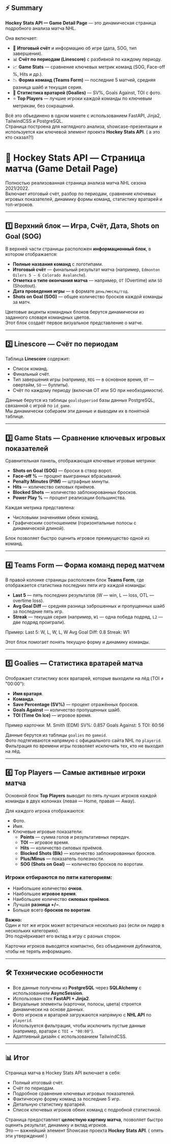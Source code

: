 ## ⚡ Summary

**Hockey Stats API — Game Detail Page** — это динамическая страница подробного анализа матча NHL.  

Она включает:  
- 🏒 **Итоговый счёт** и информацию об игре (дата, SOG, тип завершения).  
- 📊 **Счёт по периодам (Linescore)** с разбивкой по каждому периоду.  
- 📈 **Game Stats** — сравнение ключевых метрик команд (SOG, Face-off %, Hits и др.).  
- 📉 **Форма команд (Teams Form)** — последние 5 матчей, средняя разница шайб и текущая серия.  
- 🥅 **Статистика вратарей (Goalies)** — SV%, Goals Against, TOI с фото.  
- ⭐ **Top Players** — лучшие игроки каждой команды по ключевым метрикам, без сокращений.  

Всё это объединено в одном макете с использованием FastAPI, Jinja2, TailwindCSS и PostgreSQL.  
Страница построена для наглядного анализа, showcase-презентации и используется как ключевой элемент проекта **Hockey Stats API**. ( а это кто сказал?!) 

# 🏒 Hockey Stats API — Страница матча (Game Detail Page)

Полностью реализованная страница анализа матча NHL сезона 2021/2022.  
Включает итоговый счёт, разбор по периодам, сравнение ключевых игровых показателей, динамику формы команд, статистику вратарей и топ-игроков.

---

## 1️⃣ Верхний блок — Игра, Счёт, Дата, Shots on Goal (SOG)

В верхней части страницы расположен **информационный блок**, в котором отображается:

- **Полные названия команд** с логотипами.
- **Итоговый счёт** — финальный результат матча (например, `Edmonton Oilers 5 – 6 Colorado Avalanche`).
- **Отметка о типе окончания матча** — например, `OT` (Overtime) или `SO` (Shootout).
- **Дата проведения игры** — в формате `день/месяц/год`.
- **Shots on Goal (SOG)** — общее количество бросков каждой команды за матч.

Цветовые акценты командных блоков берутся динамически из заданного словаря командных цветов.  
Этот блок создаёт первое визуальное представление о матче.

---

## 2️⃣ Linescore — Счёт по периодам

Таблица **Linescore** содержит:

- Список команд.
- Финальный счёт.
- Тип завершения игры (например, `REG` — в основное время, `OT` — овертайм, `SO` — буллиты).
- Счёт по каждому периоду (включая OT или SO при необходимости).

Данные берутся из таблицы `goalsbyperiod` базы данных PostgreSQL, связанной с игрой по `id_game`.  
Мы динамически собираем эти данные и выводим их в понятной таблице.

---

## 3️⃣ Game Stats — Сравнение ключевых игровых показателей

Сравнительная панель, отображающая ключевые игровые метрики:

- **Shots on Goal (SOG)** — броски в створ ворот.
- **Face-off %** — процент выигранных вбрасываний.
- **Penalty Minutes (PIM)** — штрафные минуты.
- **Hits** — количество силовых приёмов.
- **Blocked Shots** — количество заблокированных бросков.
- **Power Play %** — процент реализации большинства.

Каждая метрика представлена:
- Числовыми значениями обеих команд.
- Графическим соотношением (горизонтальные полосы с динамической длиной).

Блок позволяет быстро оценить игровое преимущество одной из команд.

---

## 4️⃣ Teams Form — Форма команд перед матчем

В правой колонке страницы расположен блок **Teams Form**, где отображается статистика последних пяти игр каждой команды:

- **Last 5** — пять последних результатов (W — win, L — loss, OTL — overtime loss).
- **Avg Goal Diff** — средняя разница заброшенных и пропущенных шайб за последние пять игр.
- **Streak** — текущая серия (например, `W1` — одна победа подряд, `L2` — две подряд проиграли).

Пример:
Last 5: W, L, W, L, W
Avg Goal Diff: 0.8
Streak: W1

Этот блок помогает понять текущую форму и динамику команды.

---

## 5️⃣ Goalies — Статистика вратарей матча

Отображает статистику всех вратарей, которые выходили на лёд (TOI ≠ "00:00"):

- **Имя вратаря**.
- **Команда**.
- **Save Percentage (SV%)** — процент отражённых бросков.
- **Goals Against** — количество пропущенных шайб.
- **TOI (Time On Ice)** — игровое время.

Пример карточки:
M. Smith (EDM)
SV%: 0.857
Goals Against: 5
TOI: 60:56

Данные берутся из таблицы `goalies` по `gameid`.  
Фото подтягиваются напрямую с официального сайта NHL по `playerid`.  
Фильтрация по времени игры позволяет исключить тех, кто не выходил на лёд.

---

## 6️⃣ Top Players — Самые активные игроки матча

Основной блок **Top Players** выводит по пять лучших игроков каждой команды в двух колонках (левая — Home, правая — Away).  

Для каждого игрока отображаются:
- Фото.
- Имя.
- Ключевые игровые показатели:
  - **Points** — сумма голов и результативных передач.
  - **TOI** — игровое время.
  - **Hits** — количество силовых приёмов.
  - **Blocked Shots (Blk)** — количество заблокированных бросков.
  - **Plus/Minus** — показатель полезности.
  - **SOG (Shots on Goal)** — количество бросков по воротам.

### Игроки отбираются по пяти категориям:
- Наибольшее количество **очков**.
- Наибольшее **игровое время**.
- Наибольшее количество **силовых приёмов**.
- Лучшая **разница +/−**.
- Больше всего **бросков по воротам**.

**Важно:**  
Один и тот же игрок может встречаться несколько раз (если он лидер в нескольких категориях).  
Это подчёркивает его вклад в игру с разных сторон.

Карточки игроков выводятся компактно, без объединения дубликатов, чтобы не терять информацию.

---

## 🛠️ Технические особенности

- Все данные получены из **PostgreSQL** через **SQLAlchemy** с использованием **AsyncSession**.
- Использован стек **FastAPI + Jinja2**.
- Визуальные элементы (карточки, полосы, цвета) строятся динамически на основе данных.
- Фото игроков и вратарей загружаются напрямую с **NHL API** по `playerid`.
- Используется фильтрация, чтобы исключить пустые данные (например, вратари с `TOI = "00:00"`).
- Адаптивный дизайн с использованием TailwindCSS.

---

## 📊 Итог

Страница матча в Hockey Stats API включает в себя:
- Полный итоговый счёт.
- Счёт по периодам.
- Подробное сравнение ключевых игровых показателей.
- Фактическую форму команд за последние 5 игр.
- Детальную статистику вратарей.
- Список ключевых игроков обеих команд с подробной статистикой.

Страница предоставляет **целостную картину матча**, позволяет быстро оценить результат, динамику и вклад игроков.  
Это — важнейший элемент Showcase проекта **Hockey Stats API**. ( опять эти утверждения! )


